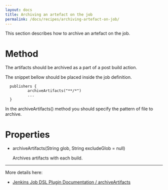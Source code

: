 ```yaml
---
layout: docs
title: Archiving an artefact on the job
permalink: /docs/recipes/archiving-artefact-on-job/
---
```


This section describes how to archive an artefact on the job.

# Method

The artifacts should be archived as a part of a post build action.

The snippet bellow should be placed inside the job definition.

```
  publishers {
          archiveArtifacts("**/*")
          ...
  }
```

In the archiveArtifacts() method you should specify the pattern of file to archive.

# Properties

- archiveArtifacts(String glob, String excludeGlob = null)

  Archives artifacts with each build.

---

More details here:

- [Jenkins Job DSL Plugin Documentation / archiveArtifacts](https://jenkinsci.github.io/job-dsl-plugin/#method/javaposse.jobdsl.dsl.helpers.publisher.PublisherContext.archiveArtifacts)






